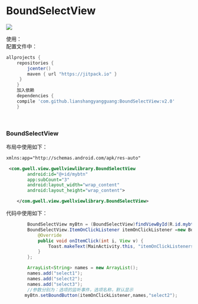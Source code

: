 # BoundSelectView #  

[![](https://jitpack.io/v/lianshangyangguang/BoundSelectView.svg)](https://jitpack.io/#lianshangyangguang/BoundSelectView)  

使用：<br>
配置文件中：  
``` groovy
allprojects {
    repositories {
        jcenter()
        maven { url "https://jitpack.io" }
     }
    }                                          
    加入依赖
    dependencies {
    compile 'com.github.lianshangyangguang:BoundSelectView:v2.0'
    }
```
  
### BoundSelectView  
布局中使用如下：

```xml
xmlns:app="http://schemas.android.com/apk/res-auto"

 <com.gwell.view.gwellviewlibrary.BoundSelectView
        android:id="@+id/mybtn"
        app:subCount="3"
        android:layout_width="wrap_content"
        android:layout_height="wrap_content">

    </com.gwell.view.gwellviewlibrary.BoundSelectView>
```
代码中使用如下：

```java
        BoundSelectView myBtn = (BoundSelectView)findViewById(R.id.mybtn);
        BoundSelectView.ItemOnClickListener itemOnClickListener =new BoundSelectView.ItemOnClickListener() {
            @Override
            public void onItemClick(int i, View v) {
                Toast.makeText(MainActivity.this, "itemOnClickListeners "+i, Toast.LENGTH_SHORT).show();
            }
        };

        ArrayList<String> names = new ArrayList();
        names.add("select1");
        names.add("select2");
        names.add("select3");
        //参数分别为：选项的监听事件，选项名称，默认显示
       myBtn.setBoundButton(itemOnClickListener,names,"select2");
  
  ```
